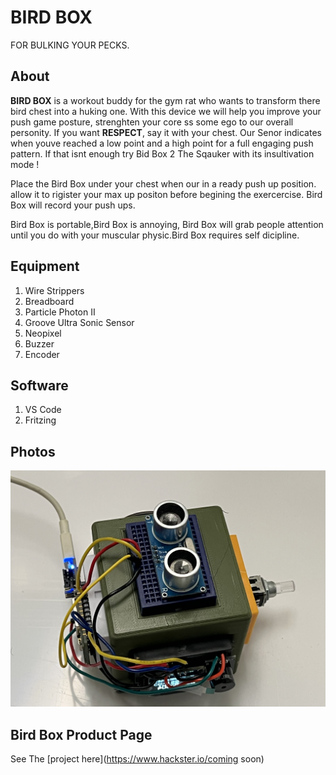 # BIRD BOX
FOR BULKING YOUR PECKS.
## About
**BIRD BOX** is a workout buddy for the gym rat who wants to transform there bird chest into a huking one. With this device we will help you improve your push game posture, strenghten your core ss some ego to our overall personity. If you want **RESPECT**, say it with your chest. Our Senor indicates when youve reached a low point  and a  high point for a full engaging push pattern. If that isnt enough try Bid Box 2 The Sqauker with its insultivation mode ! 

Place the Bird Box under your chest when our in a ready push up position. allow it to rigister your max up positon before begining the exercercise. Bird Box will record your push ups. 

Bird Box is portable,Bird Box is annoying, Bird Box will grab people attention until you do with your muscular physic.Bird Box requires self dicipline. 


## Equipment
1. Wire Strippers
1. Breadboard
1. Particle Photon II
1. Groove Ultra Sonic Sensor
1. Neopixel
1. Buzzer
1. Encoder
## Software
1. VS Code
1. Fritzing

## Photos

![Bird_Box_Top](/Images/Bird_Box_Top.jpg)

## Bird Box Product Page
See The [project here](https://www.hackster.io/coming soon)
